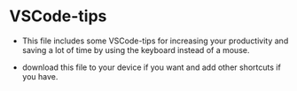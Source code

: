 # VSCode-tips

- This file includes some VSCode-tips for increasing your productivity and saving a lot of time by using the keyboard instead of a mouse.

- download this file to your device if you want and add other shortcuts if you have.

